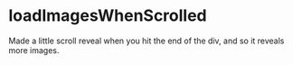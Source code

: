 # loadImagesWhenScrolled

Made a little scroll reveal when you hit the end of the div, and so it reveals more images.
